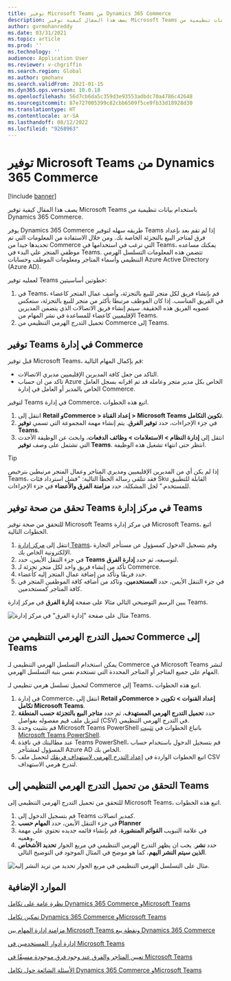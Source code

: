```yaml
---
title: توفير Microsoft Teams من Dynamics 365 Commerce
description: يصف هذا المقال كيفية توفير Microsoft Teams باستخدام بيانات تنظيمية من Dynamics 365 Commerce.
author: gvrmohanreddy
ms.date: 03/31/2021
ms.topic: article
ms.prod: ''
ms.technology: ''
audience: Application User
ms.reviewer: v-chgriffin
ms.search.region: Global
ms.author: gmohanv
ms.search.validFrom: 2021-01-15
ms.dyn365.ops.version: 10.0.18
ms.openlocfilehash: 56d7cb6da5c359d3e93553adbdc70a4786c42648
ms.sourcegitcommit: 87e727005399c82cbb6509f5ce9fb33d18928d30
ms.translationtype: HT
ms.contentlocale: ar-SA
ms.lasthandoff: 08/12/2022
ms.locfileid: "9268963"
---
```

# <a name="provision-microsoft-teams-from-dynamics-365-commerce"></a>توفير Microsoft Teams من Dynamics 365 Commerce

[!include [banner](includes/banner.md)]

يصف هذا المقال كيفية توفير Microsoft Teams باستخدام بيانات تنظيمية من Dynamics 365 Commerce.

يوفر Dynamics 365 Commerce طريقه سهله لتوفير Teams إذا لم تقم بعد بإعداد فرق لمتاجر البيع بالتجزئة الخاصة بك. ومن خلال الاستفادة من المعلومات التي تم تحديدها جيدا من Commerce التي ترغب في استخدامها في Teams، يمكنك مساعده موظفي المتجر علي البدء في Teams. تتضمن هذه المعلومات التسلسل الهرمي التنظيمي وأسماء المتاجر ومعلومات الموظف وحسابات Azure Active Directory (Azure AD). 

لعمليه توفير Teams خطوتين أساسيتين:

1. في Teams، قم بإنشاء فريق لكل متجر للبيع بالتجزئة، وأضف عمال المتجر كاعضاء في الفريق المناسب. إذا كان الموظف مرتبطا بأكثر من متجر للبيع بالتجزئة، ستعكس عضويه الفريق هذه الحقيقة. سيتم إنشاء فريق الاتصالات الذي يتضمن المديرين الإقليميين كاعضاء للمساعدة في نشر المهام من Teams.
1. تحميل التدرج الهرمي التنظيمي من Commerce إلى Teams.

## <a name="provision-teams-in-commerce-headquarters"></a>توفير Teams في إدارة Commerce

قبل توفير Microsoft Teams، قم بإكمال المهام التالية:

- التاكد من جعل كافة المديرين الإقليميين مديري الاتصالات.
- تاكد من ان حساب Azure الخاص بكل مدير متجر وعامله قد تم اقرانه بسجل العامل الخاص بالمدير أو العامل في إدارة Commerce.

لتوفير Teams في إدارة Commerce، اتبع هذه الخطوات.

1. انتقل إلى **Retail وCommerce \> إعداد القناة \> Microsoft Teams تكوين التكامل**.
1. في جزء الإجراءات، حدد **توفير الفرق**. يتم إنشاء مهمة المجموعة التي تسمي **توفير Teams**.
1. انتقل إلى **إدارة النظام \> الاستعلامات \> وظائف الدفعات**، وابحث عن الوظيفة الأحدث التي تشتمل على وصف **توفير Teams**. انتظر حتى انتهاء تشغيل هذه الوظيفة.

> [!TIP]
> إذا لم يكن أي من المديرين الإقليميين ومديري المتاجر وعمال المتجر مرتبطين بترخيص Teams، فقد تتلقى رسالة الخطأ التالية: "فشل استرداد فئات Sku القابلة للتطبيق للمستخدم." لحل المشكلة، حدد **مزامنة الفرق والأعضاء** في جزء الإجراءات.

<!-- ![Dynamics 365 Commerce - Teams integration configuration.](media/D365-Commerce-Microsoft-Teams-Configuration_with_disclaimer.png)-->

## <a name="validate-teams-provisioning-in-the-teams-admin-center"></a>تحقق من صحة توفير Teams في مركز إدارة Teams

للتحقق من صحة توفير Microsoft Teams في مركز إدارة Microsoft Teams، اتبع الخطوات التالية.
    
1. انتقل إلى [مركز إدارة Teams](https://admin.teams.microsoft.com/)، وقم بتسجيل الدخول كمسؤول عن مستأجر التجارة الإلكترونية الخاص بك.
1. في جزء التنقل الأيمن، حدد **Teams** لتوسيعه، ثم حدد **إدارة الفرق**.
1. تأكد من إنشاء فريق واحد لكل متجر تجزئة لـ Commerce.
1. حدد فريقًا وتأكد من إضافة عمال المتجر إليه كأعضاء.
1. في جزء التنقل الأيمن، حدد **المستخدمين**، وتاكد من أضافه كافة الموظفين المتجر في كافة المتاجر كمستخدمين.

يبين الرسم التوضيحي التالي مثالا على صفحة **إدارة الفرق** في مركز إدارة Teams.

![مثال على صفحة "إدارة الفرق" في مركز إدارة Teams.](media/Teams-FLW-Admin-Teams.png)

## <a name="upload-a-commerce-organizational-hierarchy-to-teams"></a>تحميل التدرج الهرمي التنظيمي من Commerce إلى Teams
    
يمكن استخدام التسلسل الهرمي التنظيمي لـ Commerce في Microsoft Teams لنشر المهام على جميع المتاجر أو المتاجر المحددة التي تستخدم نفس بنية التسلسل الهرمي.

لتحميل تسلسل هرمي تنظيمي لـ Commerce إلى Teams، اتبع هذه الخطوات.
    
1. في إدارة Commerce، انتقل إلى **Retail وCommerce \> إعداد القنوات \> تكوين تكامل Microsoft Teams**.
1. حدد **تحميل التدرج الهرمي المستهدف**، ثم حدد **متاجر البيع بالتجزئة حسب المنطقة** لتنزيل ملف قيم مفصوله بفواصل (CSV) في التدرج الهرمي التنظيمي.
1. قم بتثبيت وحدة Microsoft Teams PowerShell باتباع الخطوات في [تثبيت Microsoft Teams PowerShell](/microsoftteams/teams-powershell-install).
1. عند مطالبتك في نافذة Teams PowerShell، قم بتسجيل الدخول باستخدام حساب المسؤول لمشتأجر Azure AD الخاص بك.
1. اتبع الخطوات الواردة في [إعداد التدرج الهرمي لاستهداف فريقك](/microsoftteams/set-up-your-team-hierarchy) لتحميل ملف CSV لتدرج هرمي الاستهداف.

## <a name="verify-that-the-organizational-hierarchy-was-uploaded-to-teams"></a>التحقق من تحميل التدرج الهرمي التنظيمي إلى Teams

للتحقق من تحميل التدرج الهرمي التنظيمي إلى Microsoft Teams، اتبع هذه الخطوات.

1. قم بتسجيل الدخول إلى Teams كمدير اتصالات.
1. في جزء التنقل الأيمن، حدد **المهام حسب Planner**
1. في علامة التبويب **القوائم المنشورة**، قم بإنشاء قائمه جديده تحتوي علي مهمة وهميه.
1. حدد **نشر**. يجب ان يظهر التدرج الهرمي التنظيمي في مربع الحوار **تحديد الأشخاص الذين سيتم النشر اليهم**، كما هو موضح في المثال الموجود في التوضيح التالي.

![مثال على التسلسل الهرمي التنظيمي في مربع الحوار تحديد من تريد النشر إليه.](media/Microsoft-teams-verify-org-hierarchy.png)

## <a name="additional-resources"></a>الموارد الإضافية

[نظرة عامة على تكامل Dynamics 365 Commerce وMicrosoft Teams](commerce-teams-integration.md)

[تمكين تكامل Dynamics 365 Commerce وMicrosoft Teams](enable-teams-integration.md)

[مزامنة إدارة المهام بين Microsoft Teams ونقطة بيع Dynamics 365 Commerce](synchronize-tasks-teams-pos.md)

[إدارة أدوار المستخدمين في Microsoft Teams](manage-user-roles-teams.md)

[تعيين المتاجر والفرق عند وجود فرق موجودة مسبقًا في Microsoft Teams](map-stores-existing-teams.md)

[الأسئلة الشائعة حول تكامل Dynamics 365 Commerce وMicrosoft Teams](teams-integration-faq.md)
